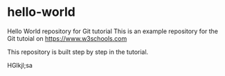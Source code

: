 # hello-world
Hello World repository for Git tutorial
This is an example repository for the Git tutoial on https://www.w3schools.com

This repository is built step by step in the tutorial.


HGlkjl;sa

